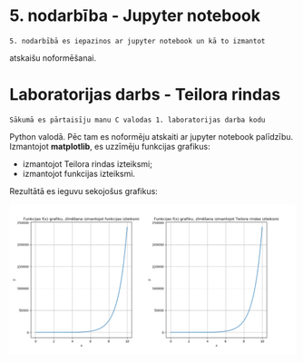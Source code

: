 # 5. nodarbība - Jupyter notebook

	5. nodarbībā es iepazinos ar jupyter notebook un kā to izmantot 
atskaišu noformēšanai.

# Laboratorijas darbs - Teilora rindas

	Sākumā es pārtaisīju manu C valodas 1. laboratorijas darba kodu 
Python valodā. Pēc tam es noformēju atskaiti ar jupyter notebook palīdzību.
Izmantojot **matplotlib**, es uzzīmēju funkcijas grafikus:

- izmantojot Teilora rindas izteiksmi;
- izmantojot funkcijas izteiksmi.

Rezultātā es ieguvu sekojošus grafikus:

![Funkcijas grafiki](https://github.com/daniil172101/RTR108/blob/master/darbi/ld_1/Figure_1.png)

